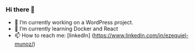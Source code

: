 ### Hi there 👋

- 🔭 I’m currently working on a WordPress project.
- 🌱 I’m currently learning Docker and React
- 📫 How to reach me: 
    [linkedIn] (https://www.linkedin.com/in/ezequiel-munoz/)
<!--
**EzequielMunoz200/EzequielMunoz200** is a ✨ _special_ ✨ repository because its `README.md` (this file) appears on your GitHub profile.

Here are some ideas to get you started:

- 🔭 I’m currently working on ...
- 🌱 I’m currently learning ...
- 👯 I’m looking to collaborate on ...
- 🤔 I’m looking for help with ...
- 💬 Ask me about ...
- 📫 How to reach me: 

- 😄 Pronouns: ...
- ⚡ Fun fact: ...
-->
